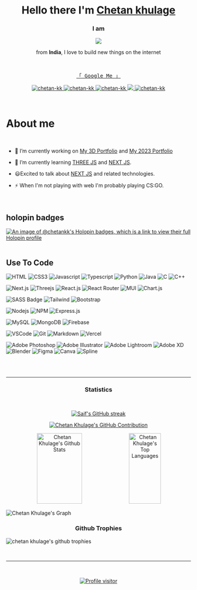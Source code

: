 <h1 align="center">
        Hello there I'm <a href="https://portfolio2023-chetan-kk.vercel.app/">Chetan khulage</a>
</h1>

<h3 align="center">I am</h3>

<p align="center">
  <img src="https://readme-typing-svg.herokuapp.com/?lines=Full-stack%20Web%20Developer;THREE JS%20developer;React%20Developer;Web%20Designer;UI/UX%20Designer;UI/UX%20Developer;MERN-stack%20Developer;React THREE%20Fiber;Web Motion%20Designer&center=true&width=380&height=45">
</p>
<p align="center">
from <b>India</b>, I love to build new things on the internet
</p>

<br/>

<p align="center"> 
  <samp>
    <a href="https://www.google.com/search?q=chetan+khulage">「 Google Me 」</a>
  </samp>
</p>

<p align="center">
 <a href="https://portfolio2023-chetan-kk.vercel.app/" target="blank">
  <img src="https://img.shields.io/badge/Website-DC143C?style=for-the-badge&logo=medium&logoColor=white" alt="chetan-kk" />
 </a>
 <a href="https://linkedin.com/in/chetan-khulage" target="_blank">
  <img src="https://img.shields.io/badge/LinkedIn-0077B5?style=for-the-badge&logo=linkedin&logoColor=white" alt="chetan-kk"/>
 </a>
 <a href="https://instagram.com/c_h_e_t_a_n__k" target="_blank">
  <img src="https://img.shields.io/badge/Instagram-fe4164?style=for-the-badge&logo=instagram&logoColor=white" alt="chetan-kk" />
 </a> 
 <a href="https://twitter.com/chetan_khulage" target="_blank">
  <img src="https://img.shields.io/badge/Twitter-1DA1F2?style=for-the-badge&logo=twitter&logoColor=white" />
 </a>
 <a href="https://www.youtube.com/@chetankhulage" target="_blank">
  <img src="https://img.shields.io/badge/Youtube-ff0000?&style=for-the-badge&logo=youtube&logoColor=white" alt="chetan-kk"  />
  </a> 
</p>
<br />

# About me

<br/>

- 🔭 I’m currently working on [My 3D Portfolio](https://github.com/Chetan-KK/ChetanK-Portfolio) and [My 2023 Portfolio](https://Chetan-KK.github.com/Chetan-KK)

- 🌱 I’m currently learning [THREE JS](https://threejs.org/) and [NEXT JS](https://nextjs.org/).

- 😃Excited to talk about [NEXT JS](https://nextjs.org/) and related technologies.

- ⚡ When I'm not playing with web I'm probably playing CS:GO.

<br/>

## holopin badges

[![An image of @chetankk's Holopin badges, which is a link to view their full Holopin profile](https://holopin.me/chetankk)](https://holopin.io/@chetankk)
<br/>
<br/>

## Use To Code

![HTML](https://img.shields.io/badge/HTML5-E34F26?style=for-the-badge&logo=html5&logoColor=white)
![CSS3](https://img.shields.io/badge/CSS3-1572B6?style=for-the-badge&logo=css3&logoColor=white)
![Javascript](https://img.shields.io/badge/Javascript-F0DB4F?style=for-the-badge&labelColor=black&logo=javascript&logoColor=F0DB4F)
![Typescript](https://img.shields.io/badge/Typescript-007acc?style=for-the-badge&labelColor=black&logo=typescript&logoColor=007acc)
![Python](https://img.shields.io/badge/python-3670A0?style=for-the-badge&logo=python&logoColor=ffdd54)
![Java](https://img.shields.io/badge/java-%23ED8B00.svg?style=for-the-badge&logo=java&logoColor=white)
![C](https://img.shields.io/badge/c-%2300599C.svg?style=for-the-badge&logo=c&logoColor=white)
![C++](https://img.shields.io/badge/c++-%2300599C.svg?style=for-the-badge&logo=c++&logoColor=white)

![Next.js](https://img.shields.io/badge/next.js-000000?style=for-the-badge&logo=nextdotjs&logoColor=white)
![Threejs](https://img.shields.io/badge/threejs-black?style=for-the-badge&logo=three.js&logoColor=white)
![React.js](https://img.shields.io/badge/-React-61DBFB?style=for-the-badge&labelColor=black&logo=react&logoColor=61DBFB)
![React Router](https://img.shields.io/badge/React_Router-CA4245?style=for-the-badge&logo=react-router&logoColor=white)
![MUI](https://img.shields.io/badge/MUI-%230081CB.svg?style=for-the-badge&logo=material-ui&logoColor=white)
![Chart.js](https://img.shields.io/badge/chart.js-F5788D.svg?style=for-the-badge&logo=chart.js&logoColor=white)

![SASS Badge](https://img.shields.io/badge/Sass-CC6699?style=for-the-badge&logo=sass&logoColor=white)
![Tailwind](https://img.shields.io/badge/Tailwind_CSS-092749?style=for-the-badge&logo=tailwindcss&logoColor=06B6D4&labelColor=000000)
![Bootstrap](https://img.shields.io/badge/Bootstrap-563D7C?style=for-the-badge&logo=bootstrap&logoColor=white)

![Nodejs](https://img.shields.io/badge/Nodejs-3C873A?style=for-the-badge&labelColor=black&logo=node.js&logoColor=3C873A)
![NPM](https://img.shields.io/badge/NPM-%23000000.svg?style=for-the-badge&logo=npm&logoColor=white)
![Express.js](https://img.shields.io/badge/Express.js-000000?style=for-the-badge&logo=express&logoColor=white)

![MySQL](https://img.shields.io/badge/mysql-%2300f.svg?style=for-the-badge&logo=mysql&logoColor=white)
![MongoDB](https://img.shields.io/badge/MongoDB-4EA94B?style=for-the-badge&logo=mongodb&logoColor=white)
![Firebase](https://img.shields.io/badge/firebase-%23039BE5.svg?style=for-the-badge&logo=firebase)

![VSCode](https://img.shields.io/badge/Visual_Studio-0078d7?style=for-the-badge&logo=visual%20studio&logoColor=white)
![Git](https://img.shields.io/badge/Git-F05032?style=for-the-badge&logo=git&logoColor=white)
![Markdown](https://img.shields.io/badge/Markdown-000000?style=for-the-badge&logo=markdown&logoColor=white)
![Vercel](https://img.shields.io/badge/vercel-%23000000.svg?style=for-the-badge&logo=vercel&logoColor=white)

![Adobe Photoshop](https://img.shields.io/badge/adobephotoshop-%2331A8FF.svg?style=for-the-badge&logo=adobephotoshop&logoColor=white)
![Adobe Illustrator](https://img.shields.io/badge/adobeillustrator-%23FF9A00.svg?style=for-the-badge&logo=adobeillustrator&logoColor=white)
![Adobe Lightroom](https://img.shields.io/badge/Adobe%20Lightroom-31A8FF.svg?style=for-the-badge&logo=Adobe%20Lightroom&logoColor=white)
![Adobe XD](https://img.shields.io/badge/Adobe%20XD-470137?style=for-the-badge&logo=Adobe%20XD&logoColor=#FF61F6)
![Blender](https://img.shields.io/badge/blender-%23F5792A.svg?style=for-the-badge&logo=blender&logoColor=white)
![Figma](https://img.shields.io/badge/figma-%23F24E1E.svg?style=for-the-badge&logo=figma&logoColor=white)
![Canva](https://img.shields.io/badge/Canva-%2300C4CC.svg?style=for-the-badge&logo=Canva&logoColor=white)
![Spline](https://img.shields.io/badge/Spline-ab44db.svg?style=for-the-badge&logo=Spline&logoColor=white)

<br/>

<!-- ## Top Open Source -

[![Web Projects](https://github-readme-stats.vercel.app/api/pin/?username=chetan-kk&repo=Windows-10-Clone&border_color=7F3FBF&bg_color=0D1117&title_color=C9D1D9&text_color=8B949E&icon_color=7F3FBF)](https://github.com/chetan-kk/Windows-10-Clone)
[![Al Folio](https://github-readme-stats.vercel.app/api/pin/?username=chetan-kk&repo=youtube-clone&border_color=7F3FBF&bg_color=0D1117&title_color=C9D1D9&text_color=8B949E&icon_color=7F3FBF)](https://github.com/chetan-kk/youtube-clone)
[![Chetan Khulage Readme](https://github-readme-stats.vercel.app/api/pin/?username=chetan-kk&repo=chetan-kk&border_color=7F3FBF&bg_color=0D1117&title_color=C9D1D9&text_color=8B949E&icon_color=7F3FBF)](https://github.com/chetan-kk/chetan-kk)
[![Chetan Khulage Teminal](https://github-readme-stats.vercel.app/api/pin/?username=chetan-kk&repo=chetan-kk.github.io&border_color=7F3FBF&bg_color=0D1117&title_color=C9D1D9&text_color=8B949E&icon_color=7F3FBF)](https://github.com/chetan-kk/chetan-kk.github.io)

<p align="left">
  <a href="https://github.com/chetan-kk?tab=repositories" target="_blank"><img alt="All Repositories" title="All Repositories" src="https://img.shields.io/badge/-All%20Repos-2962FF?style=for-the-badge&logo=koding&logoColor=white"/></a>
</p> -->

<br/>
<hr/>
<h3 align="center">
Statistics
</h3>
<br/>

<p align="center">
  <a href="https://github.com/chetan-kk">
    <img src="https://github-readme-streak-stats.herokuapp.com/?user=chetan-kk&theme=radical&border=7F3FBF&background=0D1117" alt="Saif's GitHub streak"/>
  </a>
</p>

<p align="center">
  <a href="https://github.com/chetan-kk">
    <img src="https://github-profile-summary-cards.vercel.app/api/cards/profile-details?username=chetan-kk&theme=radical" alt="Chetan Khulage's GitHub Contribution"/>
  </a>
</p>

<p align="center">
<a> 
<a href="https://github.com/chetan-kk"><img alt="Chetan Khulage's Github Stats" src="https://denvercoder1-github-readme-stats.vercel.app/api?username=chetan-kk&show_icons=true&count_private=true&theme=react&border_color=7F3FBF&bg_color=0D1117&title_color=F85D7F&icon_color=F8D866" height="192px" width="49.5%"/></a>
<a href="https://github.com/chetan-kk"><img alt="Chetan Khulage's Top Languages" src="https://denvercoder1-github-readme-stats.vercel.app/api/top-langs/?username=chetan-kk&langs_count=8&layout=compact&theme=react&border_color=7F3FBF&bg_color=0D1117&title_color=F85D7F&icon_color=F8D866" height="192px" width="41.5%"/></a>
  <br/>
</a>
</p>

![Chetan Khulage's Graph](https://github-readme-activity-graph.vercel.app/graph?username=chetan-kk&custom_title=Chetan%20Khulage's%20GitHub%20Activity%20Graph&bg_color=0D1117&color=7F3FBF&line=7F3FBF&point=7F3FBF&area_color=FFFFFF&title_color=FFFFFF&area=true)

<h3 align="center">
Github Trophies
</h3>

![chetan khulage's github trophies](https://github-profile-trophy.vercel.app/?username=Chetan-KK&theme=radical&no-frame=true&no-bg=true&margin-w=4)

<br/>
<hr/>
<br/>

<p align="center">
<a href="https://komarev.com/ghpvc/?username=chetan-kk">
  <img align="center" src="https://komarev.com/ghpvc/?username=chetan-kk&label=Visitors&color=0e75b6&style=flat" alt="Profile visitor" />
</a> 
</p>
